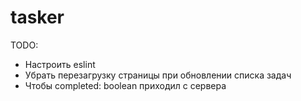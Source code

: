 # tasker

TODO:

- Настроить eslint
- Убрать перезагрузку страницы при обновлении списка задач
- Чтобы completed: boolean приходил с сервера
